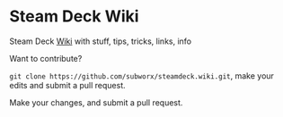 # Steam Deck Wiki
Steam Deck [Wiki](https://github.com/subworx/steamdeck/wiki/!Home-and-Basics) with stuff, tips, tricks, links, info

Want to contribute?

`git clone https://github.com/subworx/steamdeck.wiki.git`, make your edits and submit a pull request.

Make your changes, and submit a pull request.
